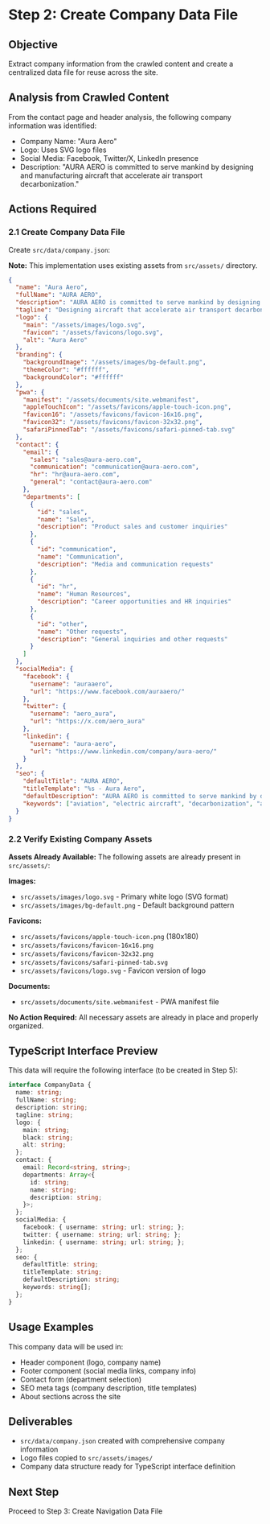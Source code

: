 # Step 2: Create Company Data File

## Objective
Extract company information from the crawled content and create a centralized data file for reuse across the site.

## Analysis from Crawled Content
From the contact page and header analysis, the following company information was identified:

- Company Name: "Aura Aero"
- Logo: Uses SVG logo files
- Social Media: Facebook, Twitter/X, LinkedIn presence
- Description: "AURA AERO is committed to serve mankind by designing and manufacturing aircraft that accelerate air transport decarbonization."

## Actions Required

### 2.1 Create Company Data File
Create `src/data/company.json`:

**Note:** This implementation uses existing assets from `src/assets/` directory.

```json
{
  "name": "Aura Aero",
  "fullName": "AURA AERO",
  "description": "AURA AERO is committed to serve mankind by designing and manufacturing aircraft that accelerate air transport decarbonization.",
  "tagline": "Designing aircraft that accelerate air transport decarbonization",
  "logo": {
    "main": "/assets/images/logo.svg",
    "favicon": "/assets/favicons/logo.svg",
    "alt": "Aura Aero"
  },
  "branding": {
    "backgroundImage": "/assets/images/bg-default.png",
    "themeColor": "#ffffff",
    "backgroundColor": "#ffffff"
  },
  "pwa": {
    "manifest": "/assets/documents/site.webmanifest",
    "appleTouchIcon": "/assets/favicons/apple-touch-icon.png",
    "favicon16": "/assets/favicons/favicon-16x16.png",
    "favicon32": "/assets/favicons/favicon-32x32.png",
    "safariPinnedTab": "/assets/favicons/safari-pinned-tab.svg"
  },
  "contact": {
    "email": {
      "sales": "sales@aura-aero.com",
      "communication": "communication@aura-aero.com", 
      "hr": "hr@aura-aero.com",
      "general": "contact@aura-aero.com"
    },
    "departments": [
      {
        "id": "sales",
        "name": "Sales",
        "description": "Product sales and customer inquiries"
      },
      {
        "id": "communication", 
        "name": "Communication",
        "description": "Media and communication requests"
      },
      {
        "id": "hr",
        "name": "Human Resources", 
        "description": "Career opportunities and HR inquiries"
      },
      {
        "id": "other",
        "name": "Other requests",
        "description": "General inquiries and other requests"
      }
    ]
  },
  "socialMedia": {
    "facebook": {
      "username": "auraaero",
      "url": "https://www.facebook.com/auraaero/"
    },
    "twitter": {
      "username": "aero_aura", 
      "url": "https://x.com/aero_aura"
    },
    "linkedin": {
      "username": "aura-aero",
      "url": "https://www.linkedin.com/company/aura-aero/"
    }
  },
  "seo": {
    "defaultTitle": "AURA AERO",
    "titleTemplate": "%s - Aura Aero",
    "defaultDescription": "AURA AERO is committed to serve mankind by designing and manufacturing aircraft that accelerate air transport decarbonization.",
    "keywords": ["aviation", "electric aircraft", "decarbonization", "aerospace", "sustainable aviation"]
  }
}
```

### 2.2 Verify Existing Company Assets
**Assets Already Available:** The following assets are already present in `src/assets/`:

**Images:**
- `src/assets/images/logo.svg` - Primary white logo (SVG format)
- `src/assets/images/bg-default.png` - Default background pattern

**Favicons:**
- `src/assets/favicons/apple-touch-icon.png` (180x180)
- `src/assets/favicons/favicon-16x16.png` 
- `src/assets/favicons/favicon-32x32.png`
- `src/assets/favicons/safari-pinned-tab.svg`
- `src/assets/favicons/logo.svg` - Favicon version of logo

**Documents:**
- `src/assets/documents/site.webmanifest` - PWA manifest file

**No Action Required:** All necessary assets are already in place and properly organized.

## TypeScript Interface Preview
This data will require the following interface (to be created in Step 5):

```typescript
interface CompanyData {
  name: string;
  fullName: string;
  description: string;
  tagline: string;
  logo: {
    main: string;
    black: string;
    alt: string;
  };
  contact: {
    email: Record<string, string>;
    departments: Array<{
      id: string;
      name: string;
      description: string;
    }>;
  };
  socialMedia: {
    facebook: { username: string; url: string; };
    twitter: { username: string; url: string; };
    linkedin: { username: string; url: string; };
  };
  seo: {
    defaultTitle: string;
    titleTemplate: string;
    defaultDescription: string;
    keywords: string[];
  };
}
```

## Usage Examples
This company data will be used in:
- Header component (logo, company name)
- Footer component (social media links, company info)
- Contact form (department selection)
- SEO meta tags (company description, title templates)
- About sections across the site

## Deliverables
- `src/data/company.json` created with comprehensive company information
- Logo files copied to `src/assets/images/`
- Company data structure ready for TypeScript interface definition

## Next Step
Proceed to Step 3: Create Navigation Data File
